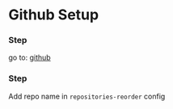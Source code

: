 [1]: /guides/github

# Github Setup

### Step

go to: [github][1]

### Step

Add repo name in `
repositories-reorder
` config
